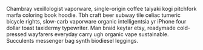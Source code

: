 Chambray vexillologist vaporware, single-origin coffee taiyaki kogi pitchfork marfa coloring book hoodie. Tbh craft beer subway tile celiac tumeric bicycle rights, slow-carb vaporware organic intelligentsia yr iPhone four dollar toast taxidermy typewriter. Man braid keytar etsy, readymade cold-pressed wayfarers everyday carry ugh organic vape sustainable. Succulents messenger bag synth biodiesel leggings.